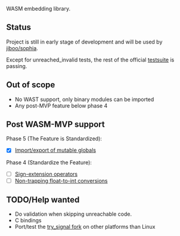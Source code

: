 WASM embedding library.

Status
------

Project is still in early stage of development and will be used by
[jiboo/sophia](https://github.com/Jiboo/sophia).

Except for unreached_invalid tests, the rest of the official [testsuite](https://github.com/WebAssembly/testsuite)
is passing.

Out of scope
------------

- No WAST support, only binary modules can be imported
- Any post-MVP feature below phase 4

Post WASM-MVP support
---------------------

Phase 5 (The Feature is Standardized):

- [x] [Import/export of mutable globals](https://github.com/WebAssembly/proposals/issues/5)

Phase 4 (Standardize the Feature):

- [ ] [Sign-extension operators](https://github.com/WebAssembly/proposals/issues/9)
- [ ] [Non-trapping float-to-int conversions](https://github.com/WebAssembly/proposals/issues/11)

TODO/Help wanted
----------------

- Do validation when skipping unreachable code.
- C bindings
- Port/test the [try_signal fork](https://github.com/Jiboo/try_signal) on other platforms than Linux
